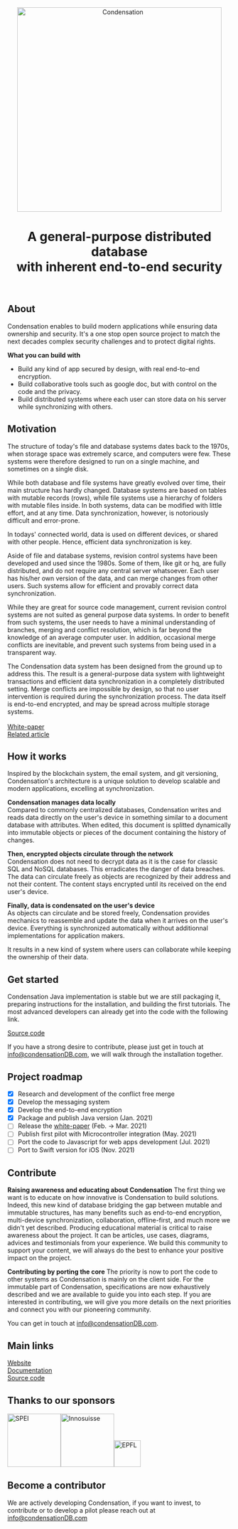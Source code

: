 <p align="center">
  <br>
  <br>
  <img src="https://preview.condensation.io/assets/img/condensation-long-icon.svg" alt="Condensation" width="460">
  <br>
</p>

<h1 align="center">
  A general-purpose distributed database
  <br>
  with inherent end-to-end security
</h1>

<br>

## About
Condensation enables to build modern applications while ensuring data ownership and security.
It's a one stop open source project to match the next decades complex security challenges and to protect digital rights.

**What you can build with**
* Build any kind of app secured by design, with real end-to-end encryption.
* Build collaborative tools such as google doc, but with control on the code and the privacy.
* Build distributed systems where each user can store data on his server while synchronizing with others.

## Motivation

The structure of today's file and database systems dates back to the 1970s, when storage space was extremely scarce, and computers were few. These systems were therefore designed to run on a single machine, and sometimes on a single disk.

While both database and file systems have greatly evolved over time, their main structure has hardly changed. Database systems are based on tables with mutable records (rows), while file systems use a hierarchy of folders with mutable files inside. In both systems, data can be modified with little effort, and at any time. Data synchronization, however, is notoriously difficult and error-prone.

In todays' connected world, data is used on different devices, or shared with other people. Hence, efficient data synchronization is key.

Aside of file and database systems, revision control systems have been developed and used since the 1980s. Some of them, like git or hq, are fully distributed, and do not require any central server whatsoever. Each user has his/her own version of the data, and can merge changes from other users. Such systems allow for efficient and provably correct data synchronization.

While they are great for source code management, current revision control systems are not suited as general purpose data systems. In order to benefit from such systems, the user needs to have a minimal understanding of branches, merging and conflict resolution, which is far beyond the knowledge of an average computer user. In addition, occasional merge conflicts are inevitable, and prevent such systems from being used in a transparent way.

The Condensation data system has been designed from the ground up to address this. The result is a general-purpose data system with lightweight transactions and efficient data synchronization in a completely distributed setting. Merge conflicts are impossible by design, so that no user intervention is required during the synchronization process. The data itself is end-to-end encrypted, and may be spread across multiple storage systems.
<br><br>
[White-paper](https://condensationdb.com/white-paper/)<br>
[Related article](https://www.inkandswitch.com/local-first.html)

## How it works

Inspired by the blockchain system, the email system, and git versioning, Condensation's architecture is a unique solution to develop scalable and modern applications, excelling at synchronization.

**Condensation manages data locally** <br>
Compared to commonly centralized databases, Condensation writes and reads data directly on the user's device in something similar to a document database with attributes. When edited, this document is splitted dynamically into immutable objects or pieces of the document containing the history of changes.

**Then, encrypted objects circulate through the network** <br>
Condensation does not need to decrypt data as it is the case for classic SQL and NoSQL databases. This erradicates the danger of data breaches. The data can circulate freely as objects are recognized by their address and not their content. The content stays encrypted until its received on the end user's device.

**Finally, data is condensated on the user's device** <br>
As objects can circulate and be stored freely, Condensation provides mechanics to reassemble and update the data when it arrives on the user's device. Everything is synchronized automatically without additionnal implementations for application makers. <br>

It results in a new kind of system where users can collaborate while keeping the ownership of their data.

## Get started

Condensation Java implementation is stable but we are still packaging it, preparing instructions for the installation, and building the first tutorials. The most advanced developers can already get into the code with the following link.<br>

[Source code](https://github.com/CondensationDB/Condensation/tree/main/Get-the-code)<br>

If you have a strong desire to contribute, please just get in touch at info@condensationDB.com, we will walk through the installation together.

## Project roadmap

- [x] Research and development of the conflict free merge
- [x] Develop the messaging system
- [x] Develop the end-to-end encryption
- [x] Package and publish Java version (Jan. 2021)
- [ ] Release the [white-paper](https://condensationdb.com/white-paper/) (Feb. -> Mar. 2021)
- [ ] Publish first pilot with Microcontroller integration (May. 2021)
- [ ] Port the code to Javascript for web apps development (Jul. 2021)
- [ ] Port to Swift version for iOS (Nov. 2021)

## Contribute

**Raising awareness and educating about Condensation**
The first thing we want is to educate on how innovative is Condensation to build solutions. Indeed, this new kind of database bridging the gap between mutable and immutable structures, has many benefits such as end-to-end encryption, multi-device synchronization, collaboration, offline-first, and much more we didn't yet described. Producing educational material is critical to raise awareness about the project. It can be articles, use cases, diagrams, advices and testimonials from your experience. We build this community to support your content, we will always do the best to enhance your positive impact on the project.

**Contributing by porting the core**
The priority is now to port the code to other systems as Condensation is mainly on the client side. For the immutable part of Condensation, specifications are now exhaustively described and we are available to guide you into each step. If you are interested in contributing, we will give you more details on the next priorities and connect you with our pioneering community.

You can get in touch at info@condensationDB.com.

## Main links

[Website](https://condensationDB.com)<br>
[Documentation](https://condensation.io)<br>
[Source code](https://github.com/CondensationDB/Condensation/tree/main/Get-the-code)<br>

## Thanks to our sponsors

<img src="https://preview.condensation.io/assets/img/SPEI.png" alt="SPEI" height="120"><img src="https://preview.condensation.io/assets/img/Innosuisse.png" alt="Innosuisse" height="120"><img src="https://preview.condensation.io/assets/img/epfl-logo-bw.png" alt="EPFL" height="60">

## Become a contributor

We are actively developing Condensation, if you want to invest, to contribute or to develop a pilot please reach out at info@condensationDB.com
